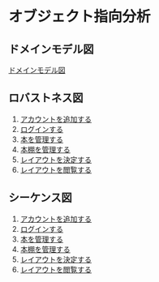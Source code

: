 # オブジェクト指向分析

## ドメインモデル図
[ドメインモデル図](https://github.com/shodakobe13/RIZAP/blob/domain-1/RakuLack/domain/img/domain.png)

## ロバストネス図

1. [アカウントを追加する]()
2. [ログインする]()
3. [本を管理する]()
4. [本棚を管理する](https://github.com/shodakobe13/RIZAP/blob/domain-1/RakuLack/domain/img/robustness_bookshelf.png)
5. [レイアウトを決定する]()
6. [レイアウトを閲覧する]()

## シーケンス図

1. [アカウントを追加する]()
2. [ログインする]()
3. [本を管理する]()
4. [本棚を管理する](https://github.com/shodakobe13/RIZAP/blob/domain-1/RakuLack/domain/img/sequence_bookshelf.png)
5. [レイアウトを決定する]()
6. [レイアウトを閲覧する]()


